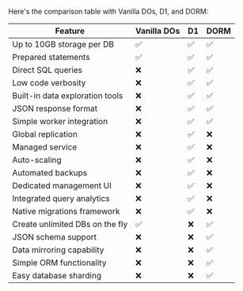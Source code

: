 Here's the comparison table with Vanilla DOs, D1, and DORM:

| Feature                         | Vanilla DOs | D1  | DORM |
| ------------------------------- | ----------- | --- | ---- |
| Up to 10GB storage per DB       | ✅          | ✅  | ✅   |
| Prepared statements             | ✅          | ✅  | ✅   |
| Direct SQL queries              | ❌          | ✅  | ✅   |
| Low code verbosity              | ❌          | ✅  | ✅   |
| Built-in data exploration tools | ❌          | ✅  | ✅   |
| JSON response format            | ❌          | ✅  | ✅   |
| Simple worker integration       | ❌          | ✅  | ✅   |
| Global replication              | ❌          | ✅  | ❌   |
| Managed service                 | ❌          | ✅  | ❌   |
| Auto-scaling                    | ❌          | ✅  | ❌   |
| Automated backups               | ❌          | ✅  | ❌   |
| Dedicated management UI         | ❌          | ✅  | ❌   |
| Integrated query analytics      | ❌          | ✅  | ❌   |
| Native migrations framework     | ❌          | ✅  | ❌   |
| Create unlimited DBs on the fly | ✅          | ❌  | ✅   |
| JSON schema support             | ❌          | ❌  | ✅   |
| Data mirroring capability       | ❌          | ❌  | ✅   |
| Simple ORM functionality        | ❌          | ❌  | ✅   |
| Easy database sharding          | ❌          | ❌  | ✅   |

